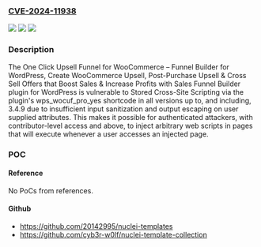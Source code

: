 ### [CVE-2024-11938](https://cve.mitre.org/cgi-bin/cvename.cgi?name=CVE-2024-11938)
![](https://img.shields.io/static/v1?label=Product&message=One%20Click%20Upsell%20Funnel%20for%20WooCommerce%20%E2%80%93%20%20Funnel%20Builder%20for%20WordPress%2C%20Create%20WooCommerce%20Upsell%2C%20Post-Purchase%20Upsell%20%26%20Cross%20Sell%20Offers%20that%20Boost%20Sales%20%26%20Increase%20Profits%20with%20Sales%20Funnel%20Builder&color=blue)
![](https://img.shields.io/static/v1?label=Version&message=*%3C%3D%203.4.9%20&color=brighgreen)
![](https://img.shields.io/static/v1?label=Vulnerability&message=CWE-79%20Improper%20Neutralization%20of%20Input%20During%20Web%20Page%20Generation%20('Cross-site%20Scripting')&color=brighgreen)

### Description

The One Click Upsell Funnel for WooCommerce –  Funnel Builder for WordPress, Create WooCommerce Upsell, Post-Purchase Upsell & Cross Sell Offers that Boost Sales & Increase Profits with Sales Funnel Builder plugin for WordPress is vulnerable to Stored Cross-Site Scripting via the plugin's wps_wocuf_pro_yes shortcode in all versions up to, and including, 3.4.9 due to insufficient input sanitization and output escaping on user supplied attributes. This makes it possible for authenticated attackers, with contributor-level access and above, to inject arbitrary web scripts in pages that will execute whenever a user accesses an injected page.

### POC

#### Reference
No PoCs from references.

#### Github
- https://github.com/20142995/nuclei-templates
- https://github.com/cyb3r-w0lf/nuclei-template-collection

